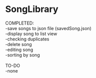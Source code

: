 # SongLibrary

COMPLETED:<br />
  -save songs to json file (savedSong.json)<br />
  -display song to list view <br />
  -checking duplicates <br />
  -delete song <br />
  -editing song <br />
  -sorting by song <br />
 <br />
 TO-DO<br />
    -none <br />
